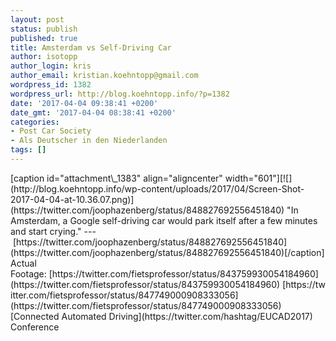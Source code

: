 ```yaml
---
layout: post
status: publish
published: true
title: Amsterdam vs Self-Driving Car
author: isotopp
author_login: kris
author_email: kristian.koehntopp@gmail.com
wordpress_id: 1382
wordpress_url: http://blog.koehntopp.info/?p=1382
date: '2017-04-04 09:38:41 +0200'
date_gmt: '2017-04-04 08:38:41 +0200'
categories:
- Post Car Society
- Als Deutscher in den Niederlanden
tags: []
---
```

<p>[caption id="attachment\_1383" align="aligncenter" width="601"][![](http://blog.koehntopp.info/wp-content/uploads/2017/04/Screen-Shot-2017-04-04-at-10.36.07.png)](https://twitter.com/joophazenberg/status/848827692556451840) "In Amsterdam, a Google self-driving car would park itself after a few minutes and start crying." ---&nbsp;[https://twitter.com/joophazenberg/status/848827692556451840](https://twitter.com/joophazenberg/status/848827692556451840)[/caption] Actual Footage:&nbsp;[https://twitter.com/fietsprofessor/status/843759930054184960](https://twitter.com/fietsprofessor/status/843759930054184960)&nbsp;[https://twitter.com/fietsprofessor/status/847749000908333056](https://twitter.com/fietsprofessor/status/847749000908333056)[Connected Automated Driving](https://twitter.com/hashtag/EUCAD2017) Conference</p>
